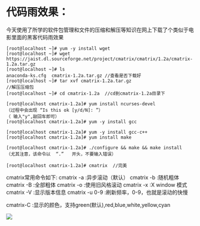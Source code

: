 # 代码雨效果：

今天使用了所学的软件包管理和文件的压缩和解压等知识在网上下载了个类似于电影里面的黑客代码雨效果

```
[root@localhost ~]# yum -y install wget
[root@localhost ~]# wget https://jaist.dl.sourceforge.net/project/cmatrix/cmatrix/1.2a/cmatrix-1.2a.tar.gz
[root@localhost ~]# ls
anaconda-ks.cfg  cmatrix-1.2a.tar.gz //查看是否下载好
[root@localhost ~]# tar xvf cmatrix-1.2a.tar.gz
//解压压缩包
[root@localhost ~]# cd cmatrix-1.2a  //cd到cmatrix-1.2a目录下

[root@localhost cmatrix-1.2a]# yum install ncurses-devel
（过程中会出现 “Is this ok [y/d/N]: ”）
（ 输入"y",敲回车即可）
[root@localhost cmatrix-1.2a]# yum -y install gcc

[root@localhost cmatrix-1.2a]# yum -y install gcc-c++
[root@localhost cmatrix-1.2a]# yum install make

[root@localhost cmatrix-1.2a]# ./configure && make && make install
（尤其注意，该命令以  “.”   开头，不要输入错误）

[root@localhost cmatrix-1.2a]# cmatrix  //完美
```

cmatrix常用命令如下:
cmatrix -a :异步滚动（默认）
cmatrix -b :随机粗体
cmatrix -B :全部粗体
cmatrix -o :使用旧风格滚动
cmatrix -x :X window 模式
cmatrix -V :显示版本信息
cmatrix -u 0-9 :刷新频率，0-9，也就是滚动的快慢

cmatrix-C :显示的颜色，支持green(默认),red,blue,white,yellow,cyan

![](https://i.loli.net/2019/07/30/5d3ffae85365813161.jpg)
